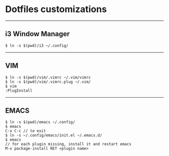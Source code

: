 # Dotfiles customizations

---
## i3 Window Manager
```console
$ ln -s $(pwd)/i3 ~/.config/
```

---
## VIM

```console
$ ln -s $(pwd)/vim/.vimrc ~/.vim/vimrc
$ ln -s $(pwd)/vim/.vimrc.plug ~/.vim/
$ vim
:PlugInstall
```
---
## EMACS
```console
$ ln -s $(pwd)/emacs ~/.config/
$ emacs
C-x C-c // to exit
$ ln -s ~/.config/emacs/init.el ~/.emacs.d/
$ emacs
// for each plugin missing, install it and restart emacs
M-x package-install RET <plugin name>
```
